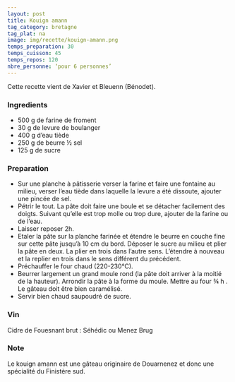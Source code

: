 ```yaml
---
layout: post
title: Kouign amann
tag_category: bretagne
tag_plat: na
image: img/recette/kouign-amann.png
temps_preparation: 30
temps_cuisson: 45
temps_repos: 120
nbre_personne: ‘pour 6 personnes’
---
```

Cette recette vient de Xavier et Bleuenn (Bénodet).

### Ingredients
* 500 g de farine de froment
* 30 g de levure de boulanger
* 400 g d’eau tiède
* 250 g de beurre ½ sel
* 125 g de sucre

### Preparation
* Sur une planche à pâtisserie verser la farine et faire une fontaine au milieu, verser l’eau tiède dans laquelle la levure a été dissoute, ajouter une pincée de sel.
* Pétrir le tout. La pâte doit faire une boule et se détacher facilement des doigts. Suivant qu’elle est trop molle ou trop dure, ajouter de la farine ou de l’eau.
* Laisser reposer 2h.
* Etaler la pâte sur la planche farinée et étendre le beurre en couche fine sur cette pâte jusqu’à 10 cm du bord. Déposer le sucre au milieu et plier la pâte en deux. La plier en trois dans l’autre sens. L’étendre à nouveau et la replier en trois dans le sens différent du précédent.
* Préchauffer le four chaud (220-230°C).
* Beurrer largement un grand moule rond (la pâte doit arriver à la moitié de la hauteur). Arrondir la pâte à la forme du moule. Mettre au four ¾ h . Le gâteau doit être bien caramélisé.
* Servir bien chaud saupoudré de sucre.

### Vin
Cidre de Fouesnant brut : Séhédic ou Menez Brug

### Note
Le kouign amann est une gâteau originaire de Douarnenez et donc une spécialité du Finistère sud.
